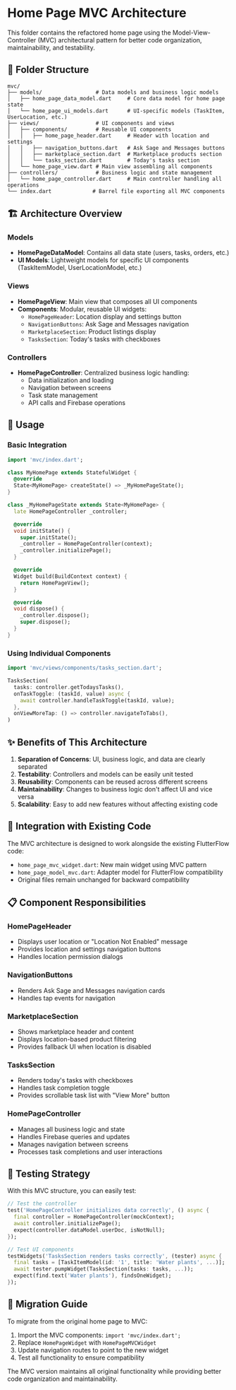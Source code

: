# Home Page MVC Architecture

This folder contains the refactored home page using the Model-View-Controller (MVC) architectural pattern for better code organization, maintainability, and testability.

## 📁 Folder Structure

```
mvc/
├── models/                 # Data models and business logic models
│   ├── home_page_data_model.dart     # Core data model for home page state
│   └── home_page_ui_models.dart      # UI-specific models (TaskItem, UserLocation, etc.)
├── views/                  # UI components and views
│   ├── components/         # Reusable UI components
│   │   ├── home_page_header.dart     # Header with location and settings
│   │   ├── navigation_buttons.dart   # Ask Sage and Messages buttons
│   │   ├── marketplace_section.dart  # Marketplace products section
│   │   └── tasks_section.dart        # Today's tasks section
│   └── home_page_view.dart # Main view assembling all components
├── controllers/            # Business logic and state management
│   └── home_page_controller.dart     # Main controller handling all operations
└── index.dart             # Barrel file exporting all MVC components
```

## 🏗️ Architecture Overview

### Models

- **HomePageDataModel**: Contains all data state (users, tasks, orders, etc.)
- **UI Models**: Lightweight models for specific UI components (TaskItemModel, UserLocationModel, etc.)

### Views

- **HomePageView**: Main view that composes all UI components
- **Components**: Modular, reusable UI widgets:
  - `HomePageHeader`: Location display and settings button
  - `NavigationButtons`: Ask Sage and Messages navigation
  - `MarketplaceSection`: Product listings display
  - `TasksSection`: Today's tasks with checkboxes

### Controllers

- **HomePageController**: Centralized business logic handling:
  - Data initialization and loading
  - Navigation between screens
  - Task state management
  - API calls and Firebase operations

## 🔧 Usage

### Basic Integration

```dart
import 'mvc/index.dart';

class MyHomePage extends StatefulWidget {
  @override
  State<MyHomePage> createState() => _MyHomePageState();
}

class _MyHomePageState extends State<MyHomePage> {
  late HomePageController _controller;

  @override
  void initState() {
    super.initState();
    _controller = HomePageController(context);
    _controller.initializePage();
  }

  @override
  Widget build(BuildContext context) {
    return HomePageView();
  }

  @override
  void dispose() {
    _controller.dispose();
    super.dispose();
  }
}
```

### Using Individual Components

```dart
import 'mvc/views/components/tasks_section.dart';

TasksSection(
  tasks: controller.getTodaysTasks(),
  onTaskToggle: (taskId, value) async {
    await controller.handleTaskToggle(taskId, value);
  },
  onViewMoreTap: () => controller.navigateToTabs(),
)
```

## ✨ Benefits of This Architecture

1. **Separation of Concerns**: UI, business logic, and data are clearly separated
2. **Testability**: Controllers and models can be easily unit tested
3. **Reusability**: Components can be reused across different screens
4. **Maintainability**: Changes to business logic don't affect UI and vice versa
5. **Scalability**: Easy to add new features without affecting existing code

## 🚀 Integration with Existing Code

The MVC architecture is designed to work alongside the existing FlutterFlow code:

- `home_page_mvc_widget.dart`: New main widget using MVC pattern
- `home_page_model_mvc.dart`: Adapter model for FlutterFlow compatibility
- Original files remain unchanged for backward compatibility

## 📋 Component Responsibilities

### HomePageHeader

- Displays user location or "Location Not Enabled" message
- Provides location and settings navigation buttons
- Handles location permission dialogs

### NavigationButtons

- Renders Ask Sage and Messages navigation cards
- Handles tap events for navigation

### MarketplaceSection

- Shows marketplace header and content
- Displays location-based product filtering
- Provides fallback UI when location is disabled

### TasksSection

- Renders today's tasks with checkboxes
- Handles task completion toggle
- Provides scrollable task list with "View More" button

### HomePageController

- Manages all business logic and state
- Handles Firebase queries and updates
- Manages navigation between screens
- Processes task completions and user interactions

## 🧪 Testing Strategy

With this MVC structure, you can easily test:

```dart
// Test the controller
test('HomePageController initializes data correctly', () async {
  final controller = HomePageController(mockContext);
  await controller.initializePage();
  expect(controller.dataModel.userDoc, isNotNull);
});

// Test UI components
testWidgets('TasksSection renders tasks correctly', (tester) async {
  final tasks = [TaskItemModel(id: '1', title: 'Water plants', ...)];
  await tester.pumpWidget(TasksSection(tasks: tasks, ...));
  expect(find.text('Water plants'), findsOneWidget);
});
```

## 🔄 Migration Guide

To migrate from the original home page to MVC:

1. Import the MVC components: `import 'mvc/index.dart';`
2. Replace `HomePageWidget` with `HomePageMVCWidget`
3. Update navigation routes to point to the new widget
4. Test all functionality to ensure compatibility

The MVC version maintains all original functionality while providing better code organization and maintainability.
